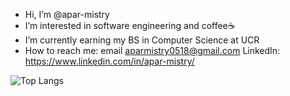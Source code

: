 -  Hi, I’m @apar-mistry
-  I’m interested in software engineering and coffee☕️
-  I’m currently earning my BS in Computer Science at UCR
-  How to reach me: email aparmistry0518@gmail.com  LinkedIn: https://www.linkedin.com/in/apar-mistry/ 

<!---
apar-mistry/apar-mistry is a ✨ special ✨ repository because its `README.md` (this file) appears on your GitHub profile.
You can click the Preview link to take a look at your changes.
--->

![Top Langs](https://github-readme-stats.vercel.app/api/top-langs/?username=apar-mistry&theme=calm&show_icons=true)
